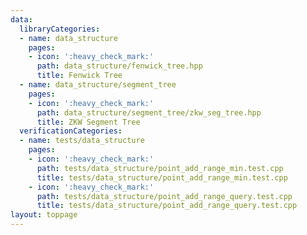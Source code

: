 ```yaml
---
data:
  libraryCategories:
  - name: data_structure
    pages:
    - icon: ':heavy_check_mark:'
      path: data_structure/fenwick_tree.hpp
      title: Fenwick Tree
  - name: data_structure/segment_tree
    pages:
    - icon: ':heavy_check_mark:'
      path: data_structure/segment_tree/zkw_seg_tree.hpp
      title: ZKW Segment Tree
  verificationCategories:
  - name: tests/data_structure
    pages:
    - icon: ':heavy_check_mark:'
      path: tests/data_structure/point_add_range_min.test.cpp
      title: tests/data_structure/point_add_range_min.test.cpp
    - icon: ':heavy_check_mark:'
      path: tests/data_structure/point_add_range_query.test.cpp
      title: tests/data_structure/point_add_range_query.test.cpp
layout: toppage
---
```

